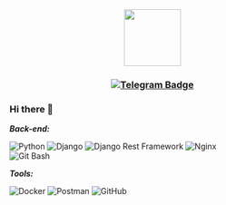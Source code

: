 <div id="header" align="center">
  <img src="https://media.giphy.com/media/M9gbBd9nbDrOTu1Mqx/giphy.gif" width="100"/>
</div>
<div id="badges">
  <h3 align="center">
  <a href="https://t.me/GolenkoIvan">
    <img src="https://img.shields.io/badge/Telegram-blue?logo=telegram&logoColor=white&style=flat-square" alt="Telegram Badge"/>
   </a>
</div>

### Hi there 👋

***Back-end:***

![Python](https://img.shields.io/badge/-Python-black?style=flat-square&logo=Python)
![Django](https://img.shields.io/badge/-Django-0aad48?style=flat-square&logo=Django)
![Django Rest Framework](https://img.shields.io/badge/DRF-red?style=flat-square&logo=Django)
![Nginx](https://img.shields.io/badge/nginx-%23009639.svg?style=flat-square&logo=nginx&logoColor=white)\
![Git Bash](https://img.shields.io/badge/GitBash-orange?style=flat-square)

***Tools:***

![Docker](https://img.shields.io/badge/-Docker-46a2f1?style=flat-square&logo=docker&logoColor=white)
![Postman](https://img.shields.io/badge/Postman-FCA121?style=flat-square&logo=postman)
![GitHub](https://img.shields.io/badge/-GitHub-181717?style=flat-square&logo=github)

<!--
**IvanGolenko/IvanGolenko** is a ✨ _special_ ✨ repository because its `README.md` (this file) appears on your GitHub profile.

Here are some ideas to get you started:

- 🔭 I’m currently working on ...
- 🌱 I’m currently learning ...
- 👯 I’m looking to collaborate on ...
- 🤔 I’m looking for help with ...
- 💬 Ask me about ...
- 📫 How to reach me: ...
- 😄 Pronouns: ...
- ⚡ Fun fact: ...
-->
